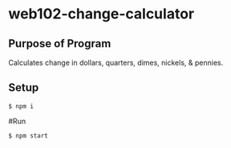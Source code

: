 # web102-change-calculator

## Purpose of Program
Calculates change in dollars, quarters, dimes, nickels, & pennies.

## Setup
```
$ npm i
```

#Run
```
$ npm start
```